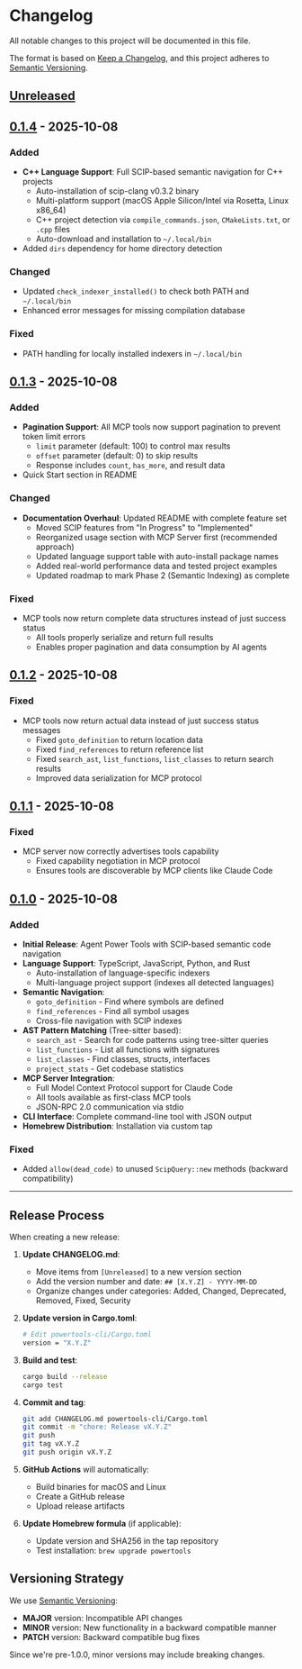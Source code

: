 # Changelog

All notable changes to this project will be documented in this file.

The format is based on [Keep a Changelog](https://keepachangelog.com/en/1.0.0/),
and this project adheres to [Semantic Versioning](https://semver.org/spec/v2.0.0.html).

## [Unreleased]

## [0.1.4] - 2025-10-08

### Added
- **C++ Language Support**: Full SCIP-based semantic navigation for C++ projects
  - Auto-installation of scip-clang v0.3.2 binary
  - Multi-platform support (macOS Apple Silicon/Intel via Rosetta, Linux x86_64)
  - C++ project detection via `compile_commands.json`, `CMakeLists.txt`, or `.cpp` files
  - Auto-download and installation to `~/.local/bin`
- Added `dirs` dependency for home directory detection

### Changed
- Updated `check_indexer_installed()` to check both PATH and `~/.local/bin`
- Enhanced error messages for missing compilation database

### Fixed
- PATH handling for locally installed indexers in `~/.local/bin`

## [0.1.3] - 2025-10-08

### Added
- **Pagination Support**: All MCP tools now support pagination to prevent token limit errors
  - `limit` parameter (default: 100) to control max results
  - `offset` parameter (default: 0) to skip results
  - Response includes `count`, `has_more`, and result data
- Quick Start section in README

### Changed
- **Documentation Overhaul**: Updated README with complete feature set
  - Moved SCIP features from "In Progress" to "Implemented"
  - Reorganized usage section with MCP Server first (recommended approach)
  - Updated language support table with auto-install package names
  - Added real-world performance data and tested project examples
  - Updated roadmap to mark Phase 2 (Semantic Indexing) as complete

### Fixed
- MCP tools now return complete data structures instead of just success status
  - All tools properly serialize and return full results
  - Enables proper pagination and data consumption by AI agents

## [0.1.2] - 2025-10-08

### Fixed
- MCP tools now return actual data instead of just success status messages
  - Fixed `goto_definition` to return location data
  - Fixed `find_references` to return reference list
  - Fixed `search_ast`, `list_functions`, `list_classes` to return search results
  - Improved data serialization for MCP protocol

## [0.1.1] - 2025-10-08

### Fixed
- MCP server now correctly advertises tools capability
  - Fixed capability negotiation in MCP protocol
  - Ensures tools are discoverable by MCP clients like Claude Code

## [0.1.0] - 2025-10-08

### Added
- **Initial Release**: Agent Power Tools with SCIP-based semantic code navigation
- **Language Support**: TypeScript, JavaScript, Python, and Rust
  - Auto-installation of language-specific indexers
  - Multi-language project support (indexes all detected languages)
- **Semantic Navigation**:
  - `goto_definition` - Find where symbols are defined
  - `find_references` - Find all symbol usages
  - Cross-file navigation with SCIP indexes
- **AST Pattern Matching** (Tree-sitter based):
  - `search_ast` - Search for code patterns using tree-sitter queries
  - `list_functions` - List all functions with signatures
  - `list_classes` - Find classes, structs, interfaces
  - `project_stats` - Get codebase statistics
- **MCP Server Integration**:
  - Full Model Context Protocol support for Claude Code
  - All tools available as first-class MCP tools
  - JSON-RPC 2.0 communication via stdio
- **CLI Interface**: Complete command-line tool with JSON output
- **Homebrew Distribution**: Installation via custom tap

### Fixed
- Added `allow(dead_code)` to unused `ScipQuery::new` methods (backward compatibility)

---

## Release Process

When creating a new release:

1. **Update CHANGELOG.md**:
   - Move items from `[Unreleased]` to a new version section
   - Add the version number and date: `## [X.Y.Z] - YYYY-MM-DD`
   - Organize changes under categories: Added, Changed, Deprecated, Removed, Fixed, Security

2. **Update version in Cargo.toml**:
   ```bash
   # Edit powertools-cli/Cargo.toml
   version = "X.Y.Z"
   ```

3. **Build and test**:
   ```bash
   cargo build --release
   cargo test
   ```

4. **Commit and tag**:
   ```bash
   git add CHANGELOG.md powertools-cli/Cargo.toml
   git commit -m "chore: Release vX.Y.Z"
   git push
   git tag vX.Y.Z
   git push origin vX.Y.Z
   ```

5. **GitHub Actions** will automatically:
   - Build binaries for macOS and Linux
   - Create a GitHub release
   - Upload release artifacts

6. **Update Homebrew formula** (if applicable):
   - Update version and SHA256 in the tap repository
   - Test installation: `brew upgrade powertools`

## Versioning Strategy

We use [Semantic Versioning](https://semver.org/):

- **MAJOR** version: Incompatible API changes
- **MINOR** version: New functionality in a backward compatible manner
- **PATCH** version: Backward compatible bug fixes

Since we're pre-1.0.0, minor versions may include breaking changes.

[unreleased]: https://github.com/zachswift615/agent-power-tools/compare/v0.1.4...HEAD
[0.1.4]: https://github.com/zachswift615/agent-power-tools/compare/v0.1.3...v0.1.4
[0.1.3]: https://github.com/zachswift615/agent-power-tools/compare/v0.1.2...v0.1.3
[0.1.2]: https://github.com/zachswift615/agent-power-tools/compare/v0.1.1...v0.1.2
[0.1.1]: https://github.com/zachswift615/agent-power-tools/compare/v0.1.0...v0.1.1
[0.1.0]: https://github.com/zachswift615/agent-power-tools/releases/tag/v0.1.0
